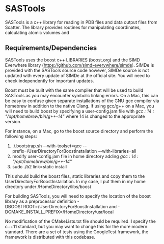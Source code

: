 # SASTools
SASTools is a c++ library for reading in PDB files and data output files from Scatter.  The library provides routines for manipulating coordinates, calculating atomic volumes and 

## Requirements/Dependencies
SASTools uses the boost c++ LIBRARIES (boost.org) and the SIMD Everwhere library (https://github.com/simd-everywhere/simde).  SIMDe is provided with the SASTools source code however, SIMDe source is not updated with every update of SIMDe at the official site.  You will need to check independently for important updates.

Boost must be built with the same compiler that will be used to build SASTools as you may encounter symbolic linking errors.  On a Mac, this can be easy to confuse given separate installations of the GNU gcc compiler via homebrew in addition to the native Clang.  If using gcc/g++ on a Mac, you will need to build boost by specifying a user-config.jam file with _gcc : 14 : "/opt/homebrew/bin/g++-14"_ where 14 is changed to the appropriate version.  

For instance, on a Mac, go to the boost source directory and perform the following steps:

1. ./.bootstrap.sh --with-toolset=gcc --prefix=/UserDirectoryForBoostInstallation --with-libraries=all
2. modify user-config.jam file in home directory adding _gcc : 14 : "/opt/homebrew/bin/g++-14"_
3. sudo ./b2 link=static install

This should build the boost files, static libraries and copy them to the UserDirectoryForBoostInstallation.  In my case, I put them in my home directory under /HomeDirectory/libs/boost

For building SASTools, you will need to specify the location of the boost library as a preprocessor definition -DBOOSTROOT=/UserDirectoryForBoostInstallation and -DCMAKE_INSTALL_PREFIX=/HomeDirectory/usr/local

No modification of the CMakeLists.txt file should be required.  I specify the c++11 standard, but you may want to change this for the more modern standard.  There are a set of tests using the GoogleTest framework, the framework is distributed with this codebase.  
